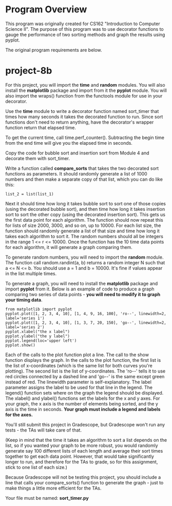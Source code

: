 # Program Overview

This program was originally created for CS162 "Introduction to Computer Science II". The purpose of this program was to use decorator functions to gauge the performance
of two sorting methods and graph the results using pyplot.

The original program requirements are below.

# project-8b

For this project, you will import the **time** and **random** modules.  You will also install the **matplotlib** package and import from it the **pyplot** module.  You will also import the wraps() function from the functools module for use in your decorator.

Use the **time** module to write a decorator function named sort_timer that times how many seconds it takes the decorated function to run.  Since sort functions don't need to return anything, have the decorator's wrapper function return that elapsed time.

To get the current time, call time.perf_counter().  Subtracting the begin time from the end time will give you the elapsed time in seconds.

Copy the code for bubble sort and insertion sort from Module 4 and decorate them with sort_timer.

Write a function called **compare_sorts** that takes the two decorated sort functions as parameters.  It should randomly generate a list of 1000 numbers and then make a separate copy of that list, which you can do like this:
```
list_2 = list(list_1)
```
Next it should time how long it takes bubble sort to sort one of those copies (using the decorated bubble sort), and then time how long it takes insertion sort to sort the other copy (using the decorated insertion sort).  This gets us the first data point for each algorithm.  The function should now repeat this for lists of size 2000, 3000, and so on, up to 10000.  For each list size, the function should randomly generate a list of that size and time how long it takes each algorithm to sort it.  The random numbers should all be integers in the range 1 <= r <= 10000.  Once the function has the 10 time data points for each algorithm, it will generate a graph comparing them.

To generate random numbers, you will need to import the **random** module.  The function call random.randint(a, b) returns a random integer N such that a <= N <= b.  You should use a = 1 and b = 10000.  It's fine if values appear in the list multiple times.

To generate a graph, you will need to install the **matplotlib** package and import **pyplot** from it.  Below is an example of code to produce a graph comparing two series of data points - **you will need to modify it to graph your timing data**.
```
from matplotlib import pyplot
pyplot.plot([1, 2, 3, 4, 10], [1, 4, 9, 16, 100], 'ro--', linewidth=2, label='series 1')
pyplot.plot([1, 2, 3, 4, 10], [1, 3, 7, 20, 150], 'go--', linewidth=2, label='series 2')
pyplot.xlabel("the x label")
pyplot.ylabel("the y label")
pyplot.legend(loc='upper left')
pyplot.show()
```
Each of the calls to the plot function plot a line.  The call to the show function displays the graph.  In the calls to the plot function, the first list is the list of x-coordinates (which is the same list for both curves you're plotting).  The second list is the list of y-coordinates.  The 'ro--' tells it to use red circles connected by a dashed line and 'go--' is the same except green instead of red.  The linewidth parameter is self-explanatory.  The label parameter assigns the label to be used for that line in the legend. The legend() function sets where on the graph the legend should be displayed. The xlabel() and ylabel() functions set the labels for the x and y axes. For your graph, the x axis is the number of elements being sorted, and the y axis is the time in seconds. **Your graph must include a legend and labels for the axes.**

You'll still submit this project in Gradescope, but Gradescope won't run any tests - the TAs will take care of that.

(Keep in mind that the time it takes an algorithm to sort a list depends on the list, so if you wanted your graph to be more robust, you would randomly generate say 100 different lists of each length and average their sort times together to get each data point.  However, that would take significantly longer to run, and therefore for the TAs to grade, so for this assignment, stick to one list of each size.)

Because Gradescope will not be testing this project, you should include a line that calls your compare_sorts() function to generate the graph - just to make things a little more efficient for the TAs.

Your file must be named: **sort_timer.py**
